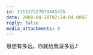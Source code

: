 ```yaml
---
id: 111137527879445435
date: 2008-04-10T02:24:04.000Z
reply: false
media_attachments: 0
---
```


思想有多远。你就给我滚多远.!

